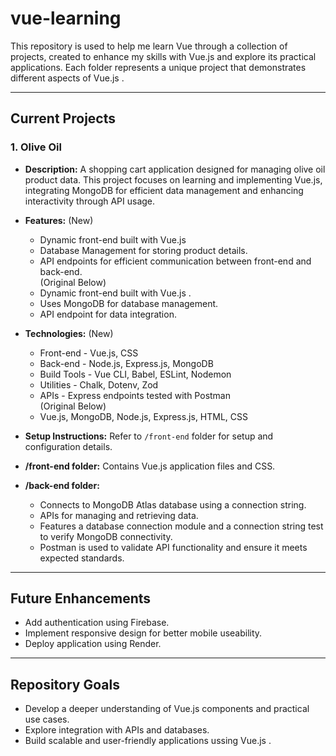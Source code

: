 # vue-learning
This repository is used to help me learn Vue through a collection of projects, created to enhance my skills with Vue.js and explore its practical applications. Each folder represents a unique project that demonstrates different aspects of Vue.js .   

---

## Current Projects

### **1. Olive Oil**

- **Description:**
   A shopping cart application designed for managing olive oil product data. This project focuses on learning and implementing 
   Vue.js, integrating MongoDB for efficient data management and enhancing interactivity through API usage.  

- **Features:**
  (New)
  - Dynamic front-end built with Vue.js
  - Database Management for storing product details.
  - API endpoints for efficient communication between front-end and back-end.  
  (Original Below)
  - Dynamic front-end built with Vue.js . 
  - Uses MongoDB for database management.
  - API endpoint for data integration.

- **Technologies:**
  (New)
  - Front-end - Vue.js, CSS
  - Back-end - Node.js, Express.js, MongoDB
  - Build Tools - Vue CLI, Babel, ESLint, Nodemon
  - Utilities - Chalk, Dotenv, Zod
  - APIs - Express endpoints tested with Postman      
  (Original Below)
  - Vue.js, MongoDB, Node.js, Express.js, HTML, CSS 

- **Setup Instructions:**
  Refer to `/front-end` folder for setup and configuration details.

- **/front-end folder:**
  Contains Vue.js application files and CSS. 

- **/back-end folder:**
  - Connects to MongoDB Atlas database using a connection string. 
  - APIs for managing and retrieving data. 
  - Features a database connection module and a connection string test to verify MongoDB connectivity.
  - Postman is used to validate API functionality and ensure it meets expected standards. 

---

## Future Enhancements
- Add authentication using Firebase.
- Implement responsive design for better mobile useability.
- Deploy application using Render.

---

## Repository Goals
- Develop a deeper understanding of Vue.js components and practical use cases.
- Explore integration with APIs and databases.
- Build scalable and user-friendly applications ussing Vue.js . 

  
